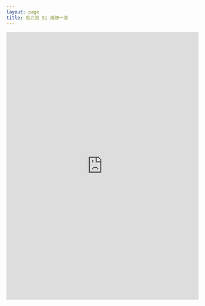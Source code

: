 ```yaml
---
layout: page
title: 总力战 S1 成绩一览
---
```

<iframe src="https://docs.qq.com/sheet/DZW1CR2dnYlhWbnVK?tab=w6kq0x" width=100% height=700px frameborder="0" scrolling="no"> </iframe>